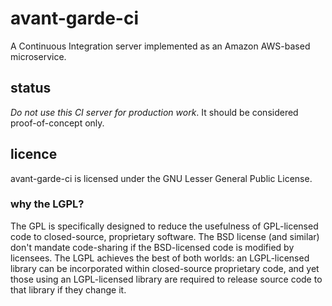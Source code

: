 # avant-garde-ci

A Continuous Integration server implemented as an Amazon AWS-based microservice.

## status

*Do not use this CI server for production work*. It should be considered proof-of-concept only.

## licence

avant-garde-ci is licensed under the GNU Lesser General Public License.

### why the LGPL?

The GPL is specifically designed to reduce the usefulness of GPL-licensed code to closed-source, proprietary software. The BSD license (and similar) don't mandate code-sharing if the BSD-licensed code is modified by licensees. The LGPL achieves the best of both worlds: an LGPL-licensed library can be incorporated within closed-source proprietary code, and yet those using an LGPL-licensed library are required to release source code to that library if they change it.
